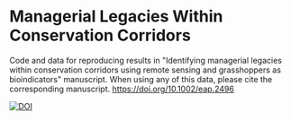 # Managerial Legacies Within Conservation Corridors
Code and data for reproducing results in "Identifying managerial legacies within conservation corridors using remote sensing and grasshoppers as bioindicators" manuscript.
When using any of this data, please cite the corresponding manuscript. https://doi.org/10.1002/eap.2496

[![DOI](https://zenodo.org/badge/317531268.svg)](https://zenodo.org/badge/latestdoi/317531268)
